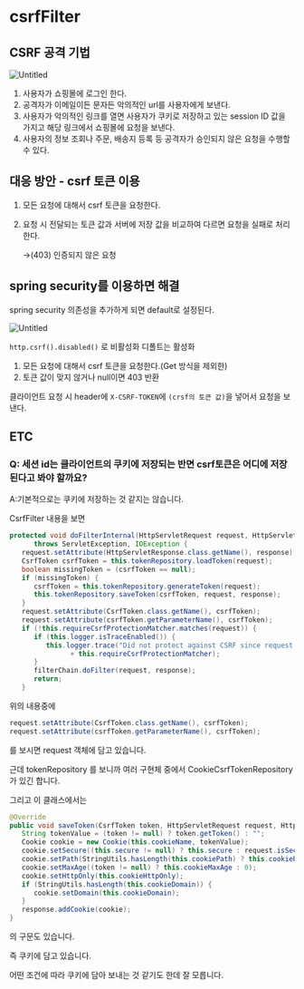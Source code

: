 # csrfFilter

## CSRF 공격 기법

![Untitled](https://s3-us-west-2.amazonaws.com/secure.notion-static.com/883b537c-4c36-4d45-b765-9bcb80696f1e/Untitled.png)

1. 사용자가 쇼핑몰에 로그인 한다.
2. 공격자가 이메일이든 문자든 악의적인 url를 사용자에게 보낸다.
3. 사용자가 악의적인 링크를 열면 사용자가 쿠키로 저장하고 있는 session ID 값을  가지고 해당 링크에서 쇼핑몰에 요청을 보낸다.
4. 사용자의 정보 조회나 주문, 배송지 등록 등 공격자가 승인되지 않은 요청을 수행할 수 있다.

## 대응 방안 - csrf 토큰 이용

1. 모든 요청에 대해서 csrf 토큰을 요청한다.
2. 요청 시 전달되는 토큰 값과 서버에 저장 값을 비교하여 다르면 요청을 실패로 처리한다.
    
    →(403) 인증되지 않은 요청
    

## spring security를 이용하면 해결

spring security 의존성을 추가하게 되면 default로 설정된다.

![Untitled](https://s3-us-west-2.amazonaws.com/secure.notion-static.com/76e21287-c3d3-4cc2-bf74-c65b23491c5b/Untitled.png)

`http.csrf().disabled()` 로 비활성화 디폴트는 활성화

1. 모든 요청에 대해서 csrf 토큰을 요청한다.(Get 방식을 제외한)
2. 토큰 값이 맞지 않거나 null이면 403 반환

클라이언트 요청 시 header에 `X-CSRF-TOKEN`에 `(crsf의 토큰 값)`을 넣어서 요청을 보낸다.

## ETC

### Q: 세션 id는 클라이언트의 쿠키에 저장되는 반면 csrf토큰은 어디에 저장된다고 봐야 할까요?

A:기본적으로는 쿠키에 저장하는 것 같지는 않습니다.

CsrfFilter 내용을 보면

```java
protected void doFilterInternal(HttpServletRequest request, HttpServletResponse response, FilterChain filterChain)
      throws ServletException, IOException {
   request.setAttribute(HttpServletResponse.class.getName(), response);
   CsrfToken csrfToken = this.tokenRepository.loadToken(request);
   boolean missingToken = (csrfToken == null);
   if (missingToken) {
      csrfToken = this.tokenRepository.generateToken(request);
      this.tokenRepository.saveToken(csrfToken, request, response);
   }
   request.setAttribute(CsrfToken.class.getName(), csrfToken);
   request.setAttribute(csrfToken.getParameterName(), csrfToken);
   if (!this.requireCsrfProtectionMatcher.matches(request)) {
      if (this.logger.isTraceEnabled()) {
         this.logger.trace("Did not protect against CSRF since request did not match "
               + this.requireCsrfProtectionMatcher);
      }
      filterChain.doFilter(request, response);
      return;
   }
```

위의 내용중에

```java
request.setAttribute(CsrfToken.class.getName(), csrfToken);
request.setAttribute(csrfToken.getParameterName(), csrfToken);
```

를 보시면 request 객체에 담고 있습니다.

근데 tokenRepository 를 보니까 여러 구현체 중에서 CookieCsrfTokenRepository 가 있긴 합니다.

그리고 이 클래스에서는

```java
@Override
public void saveToken(CsrfToken token, HttpServletRequest request, HttpServletResponse response) {
   String tokenValue = (token != null) ? token.getToken() : "";
   Cookie cookie = new Cookie(this.cookieName, tokenValue);
   cookie.setSecure((this.secure != null) ? this.secure : request.isSecure());
   cookie.setPath(StringUtils.hasLength(this.cookiePath) ? this.cookiePath : this.getRequestContext(request));
   cookie.setMaxAge((token != null) ? this.cookieMaxAge : 0);
   cookie.setHttpOnly(this.cookieHttpOnly);
   if (StringUtils.hasLength(this.cookieDomain)) {
      cookie.setDomain(this.cookieDomain);
   }
   response.addCookie(cookie);
}
```

의 구문도 있습니다.

즉 쿠키에 담고 있습니다.

어떤 조건에 따라 쿠키에 담아 보내는 것 같기도 한데 잘 모릅니다.